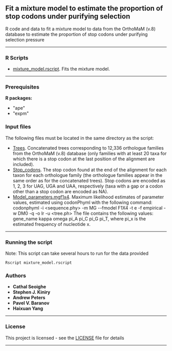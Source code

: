 ## Fit a mixture model to estimate the proportion of stop codons under purifying selection


R code and data to fit a mixture model to data from the OrthoMaM (v.8) database to estimate the proportion of stop codons under purifying selection pressure

***

### R Scripts

* [mixture_model.rscript](https://github.com/cseoighe/StopEvol/blob/master/MixtureModel/mixture_model.rscript).  Fits the mixture model. 

***

### Prerequisites

**R packages:**
* "ape"
* "expm"

### Input files 

The following files must be located in the same directory as the script:

* [Trees](https://github.com/cseoighe/StopEvol/blob/master/MixtureModel/Trees). Concatenated trees corresponding to 12,336 orthologue families from the OrthoMaM (v.8) database (only families with at least 20 taxa for which there is a stop codon at the last position of the alignment are included).  
* [Stop_codons](https://github.com/cseoighe/StopEvol/blob/master/MixtureModel/Stop_codons). The stop codon found at the end of the alignment for each taxon for each orthologue family (the orthologue families appear in the same order as for the concatenated trees). Stop codons are encoded as 1, 2, 3 for UAG, UGA and UAA, respectively (taxa with a gap or a codon other than a stop codon are encoded as NA). 
* [Model_parameters.mgf1x4](https://github.com/cseoighe/StopEvol/blob/master/MixtureModel/Model_parameters.mgf1x4). Maximum likelihood estimates of parameter values, estimated using codonPhyml with the following command: 
codonphyml -i <sequence.phy> -m MG --fmodel F1X4 -t e -f empirical -w DM0 -q -o lr -u <tree.ph>
The file contains the following values: gene_name kappa omega pi_A pi_C pi_G pi_T, where pi_x is the estimated frequency of nucleotide x.

***

### Running the script

Note: This script can take several hours to run for the data provided

```
Rscript mixture_model.rscript 
```


### Authors

* **Cathal Seoighe**
* **Stephen J. Kiniry**
* **Andrew Peters**
* **Pavel V. Baranov**
* **Haixuan Yang**

***

### License

This project is licensed  - see the [LICENSE](LICENSE) file for details

***





